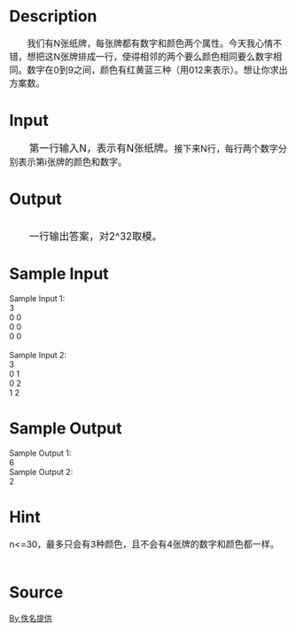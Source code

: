 
# Description

<div class="content"><p><span style="font-size: medium">　　我们有N张纸牌，每张牌都有数字和颜色两个属性。今天我心情不错，想把这N张牌排成一行，使得相邻的两个要么颜色相同要么数字相同。数字在0到9之间，颜色有红黄蓝三种（用012来表示）。想让你求出方案数。<br/>
</span></p></div>

# Input

<div class="content"><p><font size="4">　　第一行输入N，表示有N张纸牌。</font><span style="font-size: medium">接下来N行，每行两个数字分别表示第i张牌的颜色和数字。<br/>
</span></p>
<p></p></div>

# Output

<div class="content"><p><br/>
<font size="4">　　一行输出答案，对2^32取模。<br/>
</font></p></div>

# Sample Input

<div class="content"><span class="sampledata">Sample Input 1:<br/>
3<br/>
0 0<br/>
0 0<br/>
0 0<br/>
<br/>
Sample Input 2:<br/>
3<br/>
0 1<br/>
0 2<br/>
1 2<br/>
</span></div>

# Sample Output

<div class="content"><span class="sampledata">Sample Output 1:<br/>
6<br/>
Sample Output 2:<br/>
2<br/>
</span></div>

# Hint

<div class="content"><p></p><p><span style="font-size: medium">n&lt;=30，最多只会有3种颜色，且不会有4张牌的数字和颜色都一样。<br/><br/>
</span></p><p></p></div>

# Source

<div class="content"><p><a href="problemset.php?search=By 佚名提供">By 佚名提供</a></p></div>

